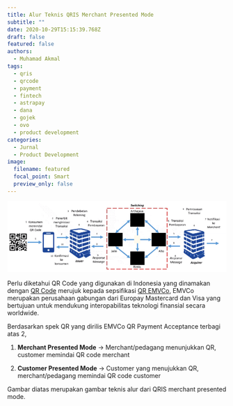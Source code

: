 ```yaml
---
title: Alur Teknis QRIS Merchant Presented Mode
subtitle: ""
date: 2020-10-29T15:15:39.768Z
draft: false
featured: false
authors:
  - Muhamad Akmal
tags:
  - qris
  - qrcode
  - payment
  - fintech
  - astrapay
  - dana
  - gojek
  - ovo
  - product development
categories:
  - Jurnal
  - Product Development
image:
  filename: featured
  focal_point: Smart
  preview_only: false
---
```

![QRIS Merchant Presented Mode](image-20200722-031548.png "QRIS Merchant Presented Mode")

Perlu diketahui QR Code yang digunakan di Indonesia yang dinamakan dengan [QR Code](https://muhamadakmal.id/post/apa-itu-qris/) merujuk kepada sepsifikasi [QR EMVCo](https://www.emvco.com/emv-technologies/qrcodes/), EMVCo merupakan perusahaan gabungan dari Europay Mastercard dan Visa yang bertujuan untuk mendukung interopabilitas teknologi finansial secara worldwide.

Berdasarkan spek QR yang dirilis EMVCo QR Payment Acceptance terbagi atas 2, 

1. **Merchant Presented Mode** -> Merchant/pedagang menunjukkan QR, customer memindai QR code merchant

2. **Customer Presented Mode** -> Customer yang menujukkan QR, merchant/pedagang memindai QR code customer

Gambar diatas merupakan gambar teknis alur dari QRIS merchant presented mode.